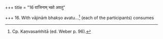+++
title = "16 वाजिनाम् भक्षो अवतु"

+++
16. With vājināṁ bhakṣo avatu...[^1] (each of the participants) consumes  

[^1]: Cp. Kaṇvasaṁhitā (ed. Weber p. 96).
